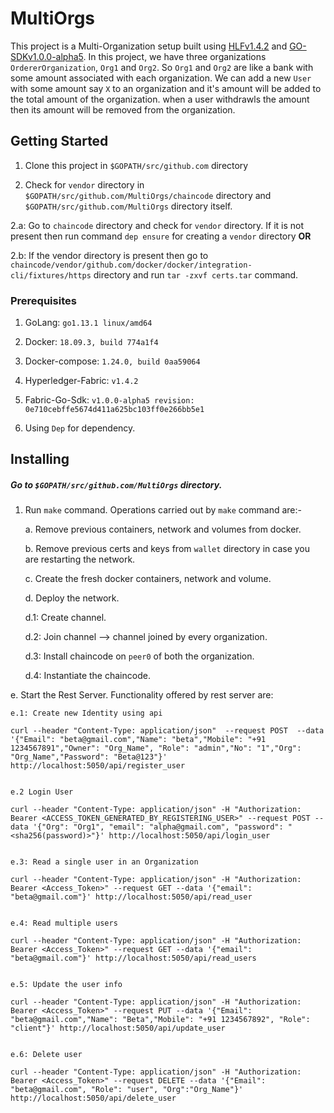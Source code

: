 # MultiOrgs
This project is a Multi-Organization setup built using [HLFv1.4.2](https://github.com/hyperledger/fabric/tree/v1.4.2) and [GO-SDKv1.0.0-alpha5](https://github.com/hyperledger/fabric-sdk-go/tree/v1.0.0-alpha5). In this project, we have three organizations `OrdererOrganization`, `Org1` and `Org2`. So `Org1` and `Org2` are like a bank with some amount associated with each organization. We can add a new `User` with some amount say `X` to an organization and it's amount will be added to the total amount of the organization. when a user withdrawls the amount then its amount will be removed from the organization.

## Getting Started
1. Clone this project in `$GOPATH/src/github.com` directory

2. Check for `vendor` directory in `$GOPATH/src/github.com/MultiOrgs/chaincode` directory and `$GOPATH/src/github.com/MultiOrgs` directory itself.

  2.a: Go to `chaincode` directory and check for `vendor` directory. If it is not present then run command `dep ensure` for creating a `vendor` directory **OR** 

  2.b: If the vendor directory is present then go to `chaincode/vendor/github.com/docker/docker/integration-cli/fixtures/https` directory and run `tar -zxvf certs.tar` command.

### Prerequisites

1. GoLang: `go1.13.1 linux/amd64`

2. Docker: `18.09.3, build 774a1f4`

3. Docker-compose: `1.24.0, build 0aa59064`

4. Hyperledger-Fabric: `v1.4.2`

5. Fabric-Go-Sdk: `v1.0.0-alpha5 revision: 0e710cebffe5674d411a625bc103ff0e266bb5e1`

6. Using `Dep` for dependency.

## Installing 
##### Go to `$GOPATH/src/github.com/MultiOrgs` directory.
1. Run `make` command. Operations carried out by `make` command are:-

   a. Remove previous containers, network and volumes from docker. 
   
   b. Remove previous certs and keys from `wallet` directory in case you are restarting the network.
   
   c. Create the fresh docker containers, network and volume. 
   
   d. Deploy the network.
   
    d.1: Create channel.
    
    d.2: Join channel --> channel joined by every organization.
    
    d.3: Install chaincode on `peer0` of both the organization.
    
    d.4: Instantiate the chaincode.
    
  e. Start the Rest Server. Functionality offered by rest server are:
    
    e.1: Create new Identity using api
    
    curl --header "Content-Type: application/json"  --request POST  --data '{"Email": "beta@gmail.com","Name": "beta","Mobile": "+91 1234567891","Owner": "Org_Name", "Role": "admin","No": "1","Org": "Org_Name","Password": "Beta@123"}' http://localhost:5050/api/register_user
    
    
    e.2 Login User 
    
    curl --header "Content-Type: application/json" -H "Authorization: Bearer <ACCESS_TOKEN_GENERATED_BY_REGISTERING_USER>" --request POST --data '{"Org": "Org1", "email": "alpha@gmail.com", "password": "<sha256(password)>"}' http://localhost:5050/api/login_user
    
    
    e.3: Read a single user in an Organization
    
    curl --header "Content-Type: application/json" -H "Authorization: Bearer <Access_Token>" --request GET --data '{"email": "beta@gmail.com"}' http://localhost:5050/api/read_user
    
    
    e.4: Read multiple users
    
    curl --header "Content-Type: application/json" -H "Authorization: Bearer <Access_Token>" --request GET --data '{"email": "beta@gmail.com"}' http://localhost:5050/api/read_users
    
    
    e.5: Update the user info
    
    curl --header "Content-Type: application/json" -H "Authorization: Bearer <Access_Token>" --request PUT --data '{"Email": "beta@gmail.com","Name": "Beta","Mobile": "+91 1234567892", "Role": "client"}' http://localhost:5050/api/update_user
    
    
    e.6: Delete user
    
    curl --header "Content-Type: application/json" -H "Authorization: Bearer <Access_Token>" --request DELETE --data '{"Email": "beta@gmail.com", "Role": "user", "Org":"Org_Name"}' http://localhost:5050/api/delete_user
